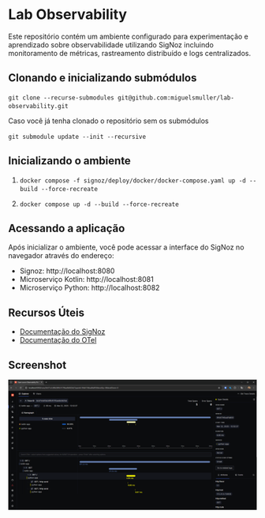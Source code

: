 # Lab Observability

Este repositório contém um ambiente configurado para experimentação e aprendizado sobre observabilidade utilizando SigNoz incluindo monitoramento de métricas, rastreamento distribuído e logs centralizados.

## Clonando e inicializando submódulos

`git clone --recurse-submodules git@github.com:miguelsmuller/lab-observability.git`

Caso você já tenha clonado o repositório sem os submódulos

`git submodule update --init --recursive`

## Inicializando o ambiente

1. `docker compose -f signoz/deploy/docker/docker-compose.yaml up -d --build --force-recreate`

2. `docker compose up -d --build --force-recreate`

## Acessando a aplicação

Após inicializar o ambiente, você pode acessar a interface do SigNoz no navegador através do endereço:

- Signoz: http://localhost:8080
- Microserviço Kotlin: http://localhost:8081
- Microserviço Python: http://localhost:8082

## Recursos Úteis

- [Documentação do SigNoz](https://signoz.io/docs/)
- [Documentação do OTel](https://opentelemetry.io/docs/)

## Screenshot

![Signoz Screenshot](docs/signoz-screenshot.png)